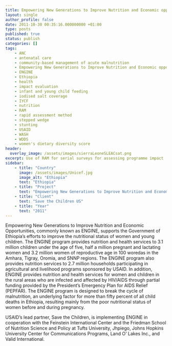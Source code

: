 ```yaml
---
title: Empowering New Generations to Improve Nutrition and Economic opportunities
layout: single
author_profile: false
date: 2011-10-30 00:35:16.000000000 +01:00
type: posts
published: true
status: publish
categories: []
tags:
    - ANC
    - antenatal care
    - community-based management of acute malnutrition
    - Empowering New Generations to Improve Nutrition and Economic opportunities
    - ENGINE
    - Ethiopia
    - health
    - impact evaluation
    - infant and young child feeding
    - iodised salt coverage
    - IYCF
    - nutrition
    - RAM
    - rapid assessment method
    - stepped wedge
    - stunting
    - USAID
    - WASH
    - WDDS
    - women's dietary diversity score
header:
  overlay_image: /assets/images/sierraLeoneSLEACsat.png
excerpt: Use of RAM for serial surveys for assessing programme impact
sidebar:
    - title: "Country"
      image: /assets/images/Unicef.jpg
      image_alt: "Ethiopia"
      text: "Ethiopia"
    - title: "Project"
      text: "Empowering New Generations to Improve Nutrition and Economic Opportunities"
    - title: "Client"
      text: "Save the Children US"
    - title: "Year"
      text: "2011"
---
```


Empowering New Generations to Improve Nutrition and Economic Opportunities, commonly known as ENGINE, supports the Government of Ethiopia’s efforts to improve the nutritional status of women and young children. The ENGINE program provides nutrition and health services to 3.1 million children under the age of five, half a million pregnant and lactating women and 3.2 million women of reproductive age in 100 woredas in the Amhara, Tigray, Oromia, and SNNP regions. The ENGINE program also provides nutrition services to 2.7 million households participating in agricultural and livelihood programs sponsored by USAID. In addition, ENGINE provides nutrition and health services for women and children in the rural areas who are infected and affected by HIV/AIDS through partial funding provided by the President’s Emergency Plan for AIDS Relief (PEPFAR). The ENGINE program is designed to break the cycle of malnutrition, an underlying factor for more than fifty percent of all child deaths in Ethiopia, resulting mainly from the poor nutritional status of women before and during pregnancy.

USAID’s lead partner, Save the Children, is implementing ENGINE in cooperation with the Feinstein International Center and the Friedman School of Nutrition Science and Policy at Tufts University, Jhpiego, Johns Hopkins University Center for Communications Programs, Land O’ Lakes Inc., and Valid International.

<br/>
<br/>